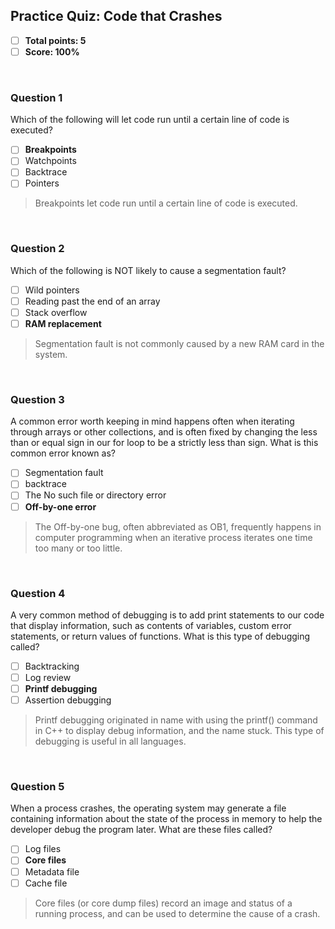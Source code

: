 ## Practice Quiz: Code that Crashes
* [ ] **Total points: 5**
* [ ] **Score: 100%**

<br>

### Question 1

Which of the following will let code run until a certain line of code is executed?

* [ ] **Breakpoints**
* [ ] Watchpoints
* [ ] Backtrace
* [ ] Pointers

> Breakpoints let code run until a certain line of code is executed.

<br>

### Question 2

Which of the following is NOT likely to cause a segmentation fault?

* [ ] Wild pointers
* [ ] Reading past the end of an array
* [ ] Stack overflow
* [ ] **RAM replacement**

> Segmentation fault is not commonly caused by a new RAM card in the system.

<br>

### Question 3

A common error worth keeping in mind happens often when iterating through arrays or other collections, and is often fixed by changing the less than or equal sign in our for loop to be a strictly less than sign. What is this common error known as?

* [ ] Segmentation fault
* [ ] backtrace
* [ ] The No such file or directory error
* [ ] **Off-by-one error**

> The Off-by-one bug, often abbreviated as OB1, frequently happens in computer programming when an iterative process iterates one time too many or too little.

<br>

### Question 4

A very common method of debugging is to add print statements to our code that display information, such as contents of variables, custom error statements, or return values of functions. What is this type of debugging called?

* [ ] Backtracking
* [ ] Log review
* [ ] **Printf debugging**
* [ ] Assertion debugging

> Printf debugging originated in name with using the printf() command in C++ to display debug information, and the name stuck. This type of debugging is useful in all languages.

<br>

### Question 5

When a process crashes, the operating system may generate a file containing information about the state of the process in memory to help the developer debug the program later. What are these files called?

* [ ] Log files
* [ ] **Core files**
* [ ] Metadata file
* [ ] Cache file

> Core files (or core dump files) record an image and status of a running process, and can be used to determine the cause of a crash.
